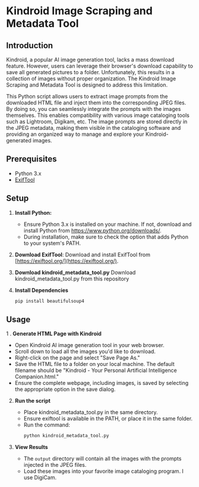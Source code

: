 # Kindroid Image Scraping and Metadata Tool

## Introduction

Kindroid, a popular AI image generation tool, lacks a mass download feature. However, users can leverage their browser's download capability to save all generated pictures to a folder. Unfortunately, this results in a collection of images without proper organization. The Kindroid Image Scraping and Metadata Tool is designed to address this limitation.

This Python script allows users to extract image prompts from the downloaded HTML file and inject them into the corresponding JPEG files. By doing so, you can seamlessly integrate the prompts with the images themselves. This enables compatibility with various image cataloging tools such as Lightroom, Digikam, etc. The image prompts are stored directly in the JPEG metadata, making them visible in the cataloging software and providing an organized way to manage and explore your Kindroid-generated images.

## Prerequisites

- Python 3.x
- [ExifTool](https://exiftool.org/)

## Setup

1. **Install Python:**
   - Ensure Python 3.x is installed on your machine. If not, download and install Python from https://www.python.org/downloads/.
   - During installation, make sure to check the option that adds Python to your system's PATH.

1. **Download ExifTool**:
   Download and install ExifTool from [https://exiftool.org/](https://exiftool.org/).

2. **Download kindroid_metadata_tool.py**
   Download kindroid_metadata_tool.py from this repository

3. **Install Dependencies**
   ```bash
   pip install beautifulsoup4
   ```
## Usage

1 . **Generate HTML Page with Kindroid**
   - Open Kindroid AI image generation tool in your web browser.
   - Scroll down to load all the images you'd like to download.
   - Right-click on the page and select "Save Page As."
   - Save the HTML file to a folder on your local machine. The default filename should be "Kindroid - Your Personal Artificial Intelligence Companion.html."
   - Ensure the complete webpage, including images, is saved by selecting the appropriate option in the save dialog.


2. **Run the script**
   - Place kindroid_metadata_tool.py in the same directory.
   - Ensure exiftool is available in the PATH, or place it in the same folder.
   - Run the command:
     ```bash
     python kindroid_metadata_tool.py
     ```

     
3. **View Results**
   - The `output` directory will contain all the images with the prompts injected in the JPEG files.
   - Load these images into your favorite image cataloging program. I use DigiCam.


   
